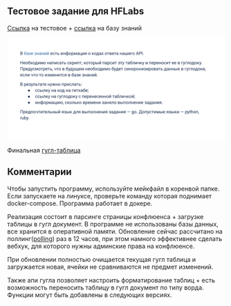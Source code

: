 ## Тестовое задание для HFLabs
[Cсылка](https://docs.google.com/document/d/1w4wTqvP4coGwCKstok9A1uo40ToYfxJD7aCBXV9RTB8/edit) на тестовое + [ссылка](https://confluence.hflabs.ru/pages/viewpage.action?pageId=1181220999) на базу знаний


![task](./screens/screen.png)

Финальная [гугл-таблица](https://docs.google.com/spreadsheets/d/1ycwnwKE9SKdiYTtBhIR2qpUsr1OH0s1279YMvN6-deg/edit?usp=share_link)


## Комментарии
Чтобы запустить программу, используйте мейкфайл в коренвой папке. Если запускаете на линуксе, проверьте команду которая поднимает docker-compose.
Программа работает в докере.

Реализация состоит в парсинге страницы конфлюенса + загрузке таблицы в гугл документ. В программе не использованы базы данных, все хранится в оперативной памяти. Обновление сейчас рассчитано на поллинг([polling](https://en.wikipedia.org/wiki/Polling_(computer_science))) раз в 12 часов, при этом намного эффективнее сделать вебхук, для которого нужны админские права на конфлюенсе.

При обновлении полностью очищается текущая гугл таблица и загружается новая, ячейки не сравниваются не предмет изменений.

Также апи гугла позволяет настроить форматирование таблиц + есть возможность переносить таблицу в гугл документ по типу ворда. Функции могут быть добавлены в следующих версиях.
